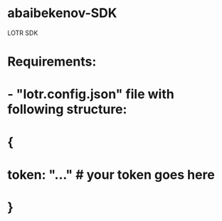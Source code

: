 # abaibekenov-SDK
LOTR SDK

# Requirements:
# - "lotr.config.json" file with following structure:
# {
#   token: "..." # your token goes here
# }
